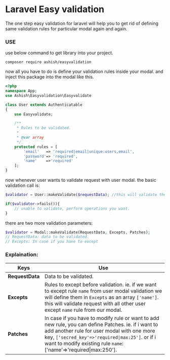 # Laravel Easy validation
The one step easy validation for laravel will help you to get rid of defining same validation rules for particular modal again and again.

### USE
use below command to get library into your project.
```
composer require ashish/easyvalidation
```

now all you have to do is define your validation rules inside your modal. and inject this package into the modal like this.
```php
<?php
namespace App;
use Ashish\Easyvalidation\Easyvalidate

class User extends Authenticatable
{
    use Easyvalidate;

    /**
     * Rules to be validated.
     *
     * @var array
     */
    protected rules = [
        'email'   => 'required|email|unique:users,email',
        'password'=> 'required',
        'name'    =>'required'
    ];
}
```

now whenever user wants to validate request with user modal. the basic validation call is:
```php
$validator = User::makeValidate($requestData); //this will validate the request with user modal.

if($validator->fails()){
    // unable to validate, perform operations you want.
}
```
there are two more validation parameters:
```php
$validator = Modal::makeValidate(RequestData, Excepts, Patches);
// RequestData: data to be validated.
// Excepts: In case if you have to except 
```
### Explaination:
| Keys  | Use |
| ------------- | ------------- |
| **RequestData**  |  Data to be validated.  |
| **Excepts**  | Rules to except before validation. ie. if we want to except rule `name` from user modal validation we will define them in `Excepts` as an array `['name']`. this will validate request with all other user except `name` rule from our modal.  |
| **Patches**  | In case if you have to modify rule or want to add new rule, you can define Patches. ie. if i want to add another rule for user modal with one more key, `['secred_key'=>'required\|max:25']`. or if i want to modify existing rule `name`: ['name'=>'required\|max:250'].  |

